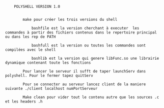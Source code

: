         POLYSHELL VERSION 1.0 
        
        
            make pour créer les trois versions du shell 
                
                bashfile est la version cherchant à executer  les commandes à partir des fichiers contenus dans le repertoire principal ou dans les rep de PATH
                
                bashfull est la version ou toutes les commandes sont compilées avec le shell
                
                bashlib est la version qui genere libFunc.so une librairie dynamique contenant toute les fonctions
            
            Pour lancer le serveur il sufft de taper launchServ dans polyshell. Pour le fermer tapez quitServ
            
            Pour se connecter au serveur lancez client de la maniere suivante ./client localhost numPortServeur 
            
            Make clean pour vider tout le contenu autre que les sources .c et les headers .h
            
            